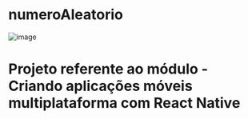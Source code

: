 # numeroAleatorio

![image](https://user-images.githubusercontent.com/92997000/174863352-c693a1f1-0567-4bdd-ae7b-fd6d6017a082.png)

# Projeto referente ao módulo -  Criando aplicações móveis multiplataforma com React Native
